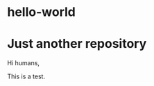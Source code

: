 # hello-world
Just another repository
=================================
Hi humans,

This is a test.
